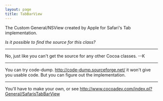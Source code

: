 ```yaml
---
layout: page
title: TabBarView
---
```


The Custom General/NSView created by Apple for Safari's Tab implementation.

*Is it possible to find the source for this class?*

----

No, just like you can't get the source for any other Cocoa classes.  --K

----

You can try code-dump. http://code-dump.sourceforge.net/ it won't give you usable code. But you can figure out the implementation.

----

You'll have to make your own, or see http://www.cocoadev.com/index.pl?General/SafarisTabBarView
